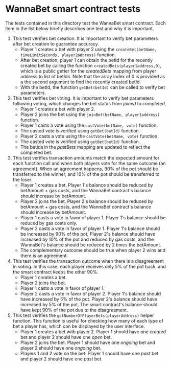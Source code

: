 # WannaBet smart contract tests
The tests contained in this directory test the WannaBet smart contract. Each item in the list below briefly describes one test and why it is important.

1. This test verifies bet creation. It is important to verify bet parameters after bet creation to guarantee accuracy. 
    * Player 1 creates a bet with player 2 using the `createBet(betName, timeLimitSeconds, player2address)` function.
    * After bet creation, player 1 can obtain the betId for the recently created bet by calling the function `createdBets(player1address,0)`, which is a public getter for the _createdBets_ mapping from player address to list of betIds. Note that the array index of 0 is provided as a the second argument to find the recently created betId. 
    * With the betId, the function `getBet(betId)` can be called to verify bet parameters.
2. This test verifies bet voting. It is important to verify bet parameters following voting, which changes the bet status from _joined_ to _completed_.
    * Player 1 creates a bet with player 2.
    * Player 2 joins the bet using the `joinBet(betName, player1address)` function.
    * Player 1 casts a vote using the `castVote(betName, vote)` function.
    * The casted vote is verified using `getBet(betId)` function.
    * Player 2 casts a vote using the `castVote(betName, vote)` function.
    * The casted vote is verified using `getBet(betId)` function.
    * The betIds in the _pastBets_ mapping are updated to reflect the completed bet.
3. This test verifies transaction amounts match the expected amount for each function call and when both players vote for the same outcome (an agreement). When an agreement happens, 90% of the pot should be transferred to the winner, and 10% of the pot should be transferred to the loser. 
    * Player 1 creates a bet. Player 1's balance should be reduced by betAmount + gas costs, and the WannaBet contract's balance should increase by betAmount.
    * Player 2 joins the bet. Player 2's balance should be reduced by betAmount + gas costs, and the WannaBet contract's balance should increase by betAmount.
    * Player 1 casts a vote in favor of player 1. Player 1's balance should be reduced by gas costs only.
    * Player 2 casts a vote in favor of player 1. Player 1's balance should be increased by 90% of the pot, Player 2's balance should have increased by 10% of the pot and reduced by gas costs, and the WannaBet's balance should be reduced by 2 times the betAmount.
    * The complementary outcome should be true when player 2 wins and there is an agreement.
4. This test verifies the transaction outcome when there is a disagreement in voting. In this case, each player receives only 5% of the pot back, and the smart contract keeps the other 90%.
    * Player 1 creates a bet.
    * Player 2 joins the bet.
    * Player 1 casts a vote in favor of player 1.
    * Player 2 casts a vote in favor of player 2. Player 1's balance should have increased by 5% of the pot. Player 2's balance should have increased by 5% of the pot. The smart contract's balance should have kept 90% of the pot due to the disagreement.
5. This test verifies the `getNumberOfPlayerBets(playerAddress)` helper function. This function is useful for checking how many of each type of bet a player has, which can be displayed by the user interface.
    * Player 1 creates a bet with player 2. Player 1 should have one _created_ bet and player 2 should have one _open_ bet.
    * Player 2 joins the bet. Player 1 should have one _ongoing_ bet and player 2 should have one _ongoing_ bet.
    * Players 1 and 2 vote on the bet. Player 1 should have one _past_ bet and player 2 should have one _past_ bet.
